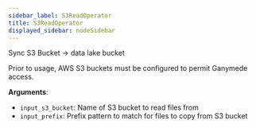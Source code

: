 ```yaml
---
sidebar_label: S3ReadOperator
title: S3ReadOperator
displayed_sidebar: nodeSidebar
---
```


Sync S3 Bucket -> data lake bucket

Prior to usage, AWS S3 buckets must be configured to permit Ganymede access.

**Arguments**:

- `input_s3_bucket`: Name of S3 bucket to read files from
- `input_prefix`: Prefix pattern to match for files to copy from S3 bucket

